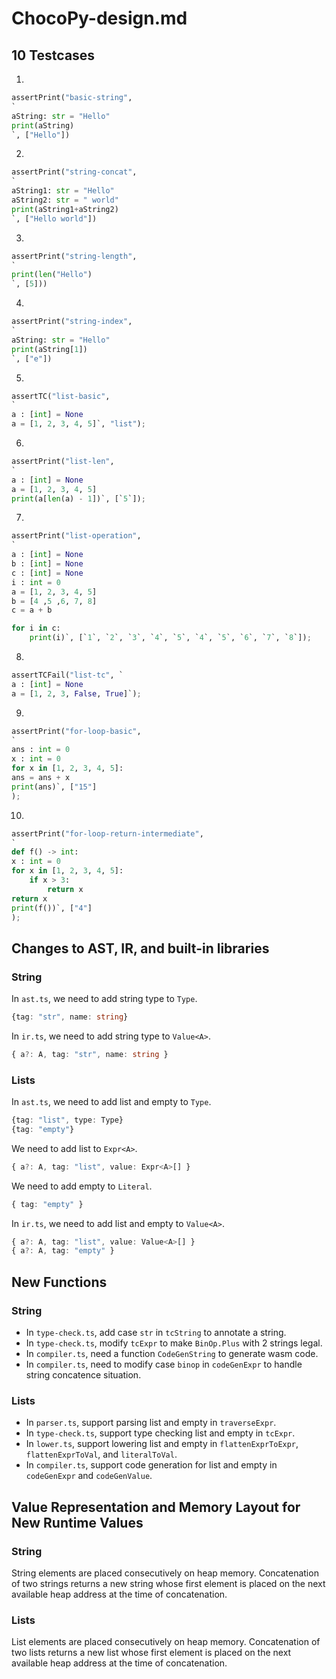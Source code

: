 # ChocoPy-design.md

## 10 Testcases

1. 

```python
assertPrint("basic-string",
`
aString: str = "Hello"
print(aString)       
`, ["Hello"])

```

2. 

```python
assertPrint("string-concat",
`
aString1: str = "Hello"
aString2: str = " world"
print(aString1+aString2)
`, ["Hello world"])

```

3. 

```python
assertPrint("string-length",
`
print(len("Hello")
`, [5]))
```

4. 

```python
assertPrint("string-index",
`
aString: str = "Hello"
print(aString[1])
`, ["e"])
```

5. 

```python
assertTC("list-basic", 
`
a : [int] = None
a = [1, 2, 3, 4, 5]`, "list");
```

6. 

```python
assertPrint("list-len",
`
a : [int] = None
a = [1, 2, 3, 4, 5]
print(a[len(a) - 1])`, [`5`]);
```
7. 

```python
assertPrint("list-operation",
`
a : [int] = None
b : [int] = None
c : [int] = None
i : int = 0
a = [1, 2, 3, 4, 5]
b = [4 ,5 ,6, 7, 8]
c = a + b

for i in c:
    print(i)`, [`1`, `2`, `3`, `4`, `5`, `4`, `5`, `6`, `7`, `8`]);
```

8. 

```python
assertTCFail("list-tc", `
a : [int] = None
a = [1, 2, 3, False, True]`);
```

9. 

```python
assertPrint("for-loop-basic",
`
ans : int = 0
x : int = 0
for x in [1, 2, 3, 4, 5]:
ans = ans + x
print(ans)`, ["15"]
);
```

10. 

```python
assertPrint("for-loop-return-intermediate",
`
def f() -> int:
x : int = 0
for x in [1, 2, 3, 4, 5]:
	if x > 3:
		return x
return x
print(f())`, ["4"]
);
```



## Changes to AST, IR, and built-in libraries

### String

In `ast.ts`, we need to add string type to `Type`.
```typescript
{tag: "str", name: string}
```

In `ir.ts`, we need to add string type to `Value<A>`.
```typescript
{ a?: A, tag: "str", name: string }
```


### Lists

In `ast.ts`, we need to add list and empty to `Type`.
```typescript
{tag: "list", type: Type}
{tag: "empty"}
```

We need to add list to `Expr<A>`.
```typescript
{ a?: A, tag: "list", value: Expr<A>[] }
```

We need to add empty to `Literal`.
```typescript
{ tag: "empty" }
```

In `ir.ts`, we need to add list and empty to `Value<A>`.
```typescript
{ a?: A, tag: "list", value: Value<A>[] }
{ a?: A, tag: "empty" }
```

## New Functions

### String

+ In `type-check.ts`, add case `str` in `tcString` to annotate a string. 
+ In `type-check.ts`, modify `tcExpr`  to make `BinOp.Plus` with 2 strings legal. 
+ In `compiler.ts`, need a function `CodeGenString` to generate wasm code.
+ In `compiler.ts`, need to modify case `binop` in `codeGenExpr` to handle string concatence situation.

### Lists

+ In `parser.ts`, support parsing list and empty in `traverseExpr`.
+ In `type-check.ts`, support type checking list and empty in `tcExpr`. 
+ In `lower.ts`, support lowering list and empty in `flattenExprToExpr`, `flattenExprToVal`, and `literalToVal`.
+ In `compiler.ts`, support code generation for list and empty in `codeGenExpr` and `codeGenValue`.


## Value Representation and Memory Layout for New Runtime Values

### String

String elements are placed consecutively on heap memory. Concatenation of two strings returns a new string whose first element is placed on the next available heap address at the time of concatenation.

### Lists

List elements are placed consecutively on heap memory. Concatenation of two lists returns a new list whose first element is placed on the next available heap address at the time of concatenation.
